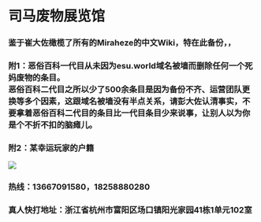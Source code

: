 # 司马废物展览馆
### 鉴于崔大佐橄榄了所有的Miraheze的中文Wiki，特在此备份，，<br>
### 附1：恶俗百科一代目从未因为esu.world域名被墙而删除任何一个死妈废物的条目。<br>恶俗百科二代目之所以少了500余条目是因为备份不齐、运营团队更换等多个因素，这跟域名被墙没有半点关系，请彭大佐认清事实，不要拿着恶俗百科二代目的条目比一代目条目少来说事，让别人以为你是个不折不扣的脑瘫儿。<br>
### 附2：某幸运玩家的户籍<br>
![](https://github.com/Xiaozhan-sb/simafive/raw/master/photo_2020-09-05_16-53-18.jpg)<br>
### 热线：13667091580，18258880280<br>
### 真人快打地址：浙江省杭州市富阳区场口镇阳光家园41栋1单元102室<br>
